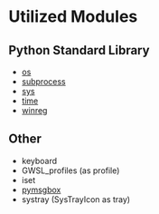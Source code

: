 # Utilized Modules

## Python Standard Library
- [os](https://docs.python.org/3/library/os.html)
- [subprocess](https://docs.python.org/3/library/subprocess.html)
- [sys](https://docs.python.org/3/library/sys.html)
- [time](https://docs.python.org/3/library/time.html)
- [winreg](https://docs.python.org/3/library/winreg.html)

## Other
- keyboard
- GWSL_profiles (as profile)
- iset
- [pymsgbox](https://pypi.org/project/PyMsgBox/)
- systray (SysTrayIcon as tray)